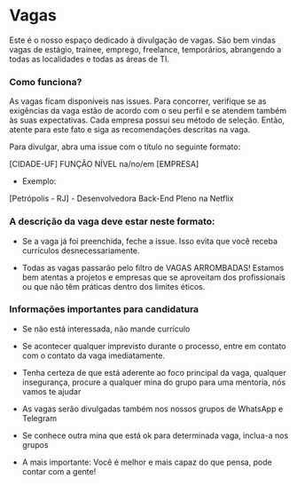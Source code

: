 # Vagas

Este é o nosso espaço dedicado à divulgação de vagas. São bem vindas vagas de estágio, trainee, emprego, freelance, temporários, abrangendo a todas as localidades e todas as áreas de TI.

### Como funciona?

As vagas ficam disponíveis nas issues. Para concorrer, verifique se as exigências da vaga estão de acordo com o seu perfil e se atendem também às suas expectativas. Cada empresa possui seu método de seleção. Então, atente para este fato e siga as recomendações descritas na vaga. 

Para divulgar, abra uma issue com o título no seguinte formato:

[CIDADE-UF] FUNÇÃO NÍVEL na/no/em [EMPRESA]

- Exemplo:

[Petrópolis - RJ] - Desenvolvedora Back-End Pleno na Netflix

### A descrição da vaga deve estar neste formato: 

- Se a vaga já foi preenchida, feche a issue. Isso evita que você receba currículos desnecessariamente.

- Todas as vagas passarão pelo filtro de VAGAS ARROMBADAS! Estamos bem atentas a projetos e empresas que se aproveitam dos profissionais ou que não têm práticas dentro dos limites éticos.

### Informações importantes para candidatura

- Se não está interessada, não mande currículo

- Se acontecer qualquer imprevisto durante o processo, entre em contato com o contato da vaga imediatamente.

- Tenha certeza de que está aderente ao foco principal da vaga, qualquer insegurança, procure a qualquer mina do grupo para uma mentoria, nós vamos te ajudar

- As vagas serão divulgadas também nos nossos grupos de WhatsApp e Telegram

- Se conhece outra mina que está ok para determinada vaga, inclua-a nos grupos

- A mais importante: Você é melhor e mais capaz do que pensa, pode contar com a gente!
